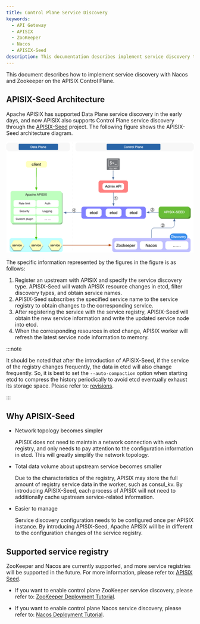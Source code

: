 ```yaml
---
title: Control Plane Service Discovery
keywords:
  - API Geteway
  - APISIX
  - ZooKeeper
  - Nacos
  - APISIX-Seed
description: This documentation describes implement service discovery through Nacos and ZooKeeper on the API Gateway APISIX Control Plane.
---
```


<!--
#
# Licensed to the Apache Software Foundation (ASF) under one or more
# contributor license agreements.  See the NOTICE file distributed with
# this work for additional information regarding copyright ownership.
# The ASF licenses this file to You under the Apache License, Version 2.0
# (the "License"); you may not use this file except in compliance with
# the License.  You may obtain a copy of the License at
#
#     http://www.apache.org/licenses/LICENSE-2.0
#
# Unless required by applicable law or agreed to in writing, software
# distributed under the License is distributed on an "AS IS" BASIS,
# WITHOUT WARRANTIES OR CONDITIONS OF ANY KIND, either express or implied.
# See the License for the specific language governing permissions and
# limitations under the License.
#
-->

This document describes how to implement service discovery with Nacos and Zookeeper on the APISIX Control Plane.

## APISIX-Seed Architecture

Apache APISIX has supported Data Plane service discovery in the early days, and now APISIX also supports Control Plane service discovery through the [APISIX-Seed](https://github.com/api7/apisix-seed) project. The following figure shows the APISIX-Seed architecture diagram.

![control-plane-service-discovery](../../../assets/images/control-plane-service-discovery.png)

The specific information represented by the figures in the figure is as follows:

1. Register an upstream with APISIX and specify the service discovery type. APISIX-Seed will watch APISIX resource changes in etcd, filter discovery types, and obtain service names.
2. APISIX-Seed subscribes the specified service name to the service registry to obtain changes to the corresponding service.
3. After registering the service with the service registry, APISIX-Seed will obtain the new service information and write the updated service node into etcd.
4. When the corresponding resources in etcd change, APISIX worker will refresh the latest service node information to memory.

:::note

It should be noted that after the introduction of APISIX-Seed, if the service of the registry changes frequently, the data in etcd will also change frequently. So, it is best to set the `--auto-compaction` option when starting etcd to compress the history periodically to avoid etcd eventually exhaust its storage space. Please refer to: [revisions](https://etcd.io/docs/v3.5/learning/api/#revisions).

:::

## Why APISIX-Seed

- Network topology becomes simpler

  APISIX does not need to maintain a network connection with each registry, and only needs to pay attention to the configuration information in etcd. This will greatly simplify the network topology.

- Total data volume about upstream service becomes smaller

  Due to the characteristics of the registry, APISIX may store the full amount of registry service data in the worker, such as consul_kv. By introducing APISIX-Seed, each process of APISIX will not need to additionally cache upstream service-related information.

- Easier to manage

  Service discovery configuration needs to be configured once per APISIX instance. By introducing APISIX-Seed, Apache APISIX will be in different to the configuration changes of the service registry.

## Supported service registry

ZooKeeper and Nacos are currently supported, and more service registries will be supported in the future. For more information, please refer to: [APISIX Seed](https://github.com/api7/apisix-seed#apisix-seed-for-apache-apisix).

- If you want to enable control plane ZooKeeper service discovery, please refer to: [ZooKeeper Deployment Tutorial](https://github.com/api7/apisix-seed/blob/main/docs/en/latest/zookeeper.md).

- If you want to enable control plane Nacos service discovery, please refer to: [Nacos Deployment Tutorial](https://github.com/api7/apisix-seed/blob/main/docs/en/latest/zookeeper.md).
